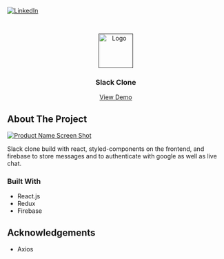 <!--
*** Thanks for checking out the Best-README-Template. If you have a suggestion
*** that would make this better, please fork the repo and create a pull request
*** or simply open an issue with the tag "enhancement".
*** Thanks again! Now go create something AMAZING! :D
-->



<!-- PROJECT SHIELDS -->
<!--
*** I'm using markdown "reference style" links for readability.
*** Reference links are enclosed in brackets [ ] instead of parentheses ( ).
*** See the bottom of this document for the declaration of the reference variables
*** for contributors-url, forks-url, etc. This is an optional, concise syntax you may use.
*** https://www.markdownguide.org/basic-syntax/#reference-style-links
-->

[![LinkedIn][linkedin-shield]][linkedin-url]



<!-- PROJECT LOGO -->
<br />
<p align="center">
  <a href="">
    <img src="https://i.pinimg.com/originals/bd/75/c5/bd75c51dfa6bc90fe6043e03c609f0f3.png" alt="Logo" width="80" height="80">
  </a>

  <h3 align="center">Slack Clone</h3>

  <p align="center">
    <a target="_blank" href="https://gilamastra.github.io/React-Netflix-Clone/">View Demo</a>
  </p>
</p>





<!-- ABOUT THE PROJECT -->
## About The Project
[![Product Name Screen Shot][product-screenshot]]()

Slack clone build with react, styled-components on the frontend, and firebase to store messages and to authenticate with google as well as live chat.
### Built With

* React.js
* Redux
* Firebase


<!-- ACKNOWLEDGEMENTS -->
## Acknowledgements
* Axios







<!-- MARKDOWN LINKS & IMAGES -->
<!-- https://www.markdownguide.org/basic-syntax/#reference-style-links -->
[contributors-shield]: https://img.shields.io/github/contributors/othneildrew/Best-README-Template.svg?style=for-the-badge
[contributors-url]: https://github.com/othneildrew/Best-README-Template/graphs/contributors
[forks-shield]: https://img.shields.io/github/forks/othneildrew/Best-README-Template.svg?style=for-the-badge
[forks-url]: https://github.com/othneildrew/Best-README-Template/network/members
[stars-shield]: https://img.shields.io/github/stars/othneildrew/Best-README-Template.svg?style=for-the-badge
[stars-url]: https://github.com/othneildrew/Best-README-Template/stargazers
[issues-shield]: https://img.shields.io/github/issues/othneildrew/Best-README-Template.svg?style=for-the-badge
[issues-url]: https://github.com/othneildrew/Best-README-Template/issues
[license-shield]: https://img.shields.io/github/license/othneildrew/Best-README-Template.svg?style=for-the-badge
[license-url]: https://github.com/othneildrew/Best-README-Template/blob/master/LICENSE.txt
[linkedin-shield]: https://img.shields.io/badge/-LinkedIn-black.svg?style=for-the-badge&logo=linkedin&colorB=555
[linkedin-url]: https://www.linkedin.com/in/giovanilamastra/
[product-screenshot]: https://firebasestorage.googleapis.com/v0/b/portfolio-d0342.appspot.com/o/projects%2FNetlixClone%2Fnetflix1.png?alt=media&token=8fe16611-97b2-482b-883f-d6cef95458fb
